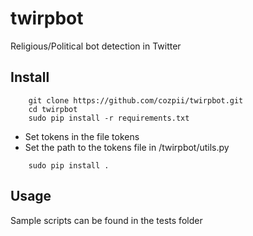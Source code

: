 # twirpbot
Religious/Political bot detection in Twitter

## Install
```
    git clone https://github.com/cozpii/twirpbot.git
    cd twirpbot
    sudo pip install -r requirements.txt
```
* Set tokens in the file tokens 
* Set the path to the tokens file in /twirpbot/utils.py
```
    sudo pip install .
```

## Usage
Sample scripts can be found in the tests folder
